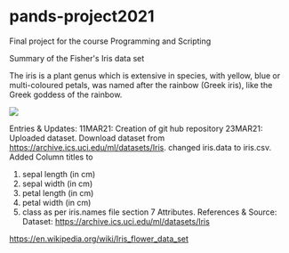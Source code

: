 # pands-project2021
Final project for the course Programming and Scripting

Summary of the Fisher's Iris data set

The iris is a plant genus which is extensive in species, with yellow, blue or multi-coloured petals, was named after the rainbow (Greek iris), like the Greek goddess of the rainbow.


![](PGN/iris_flower.png) 

Entries & Updates: 
11MAR21: Creation of git hub repository 
23MAR21: Uploaded dataset. Download dataset from https://archive.ics.uci.edu/ml/datasets/Iris.
changed iris.data to iris.csv. Added Column titles to 
   1. sepal length (in cm)
   2. sepal width (in cm)
   3. petal length (in cm)
   4. petal width (in cm)
   5. class
as per iris.names file section 7 Attributes. 
References & Source: 
Dataset: https://archive.ics.uci.edu/ml/datasets/Iris

https://en.wikipedia.org/wiki/Iris_flower_data_set